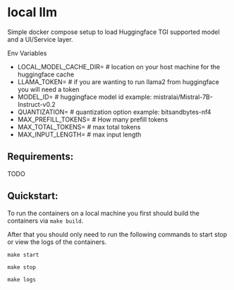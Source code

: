 # local llm
Simple docker compose setup to load Huggingface TGI supported model and a UI/Service layer.

Env Variables
- LOCAL_MODEL_CACHE_DIR= # location on your host machine for the huggingface cache
- LLAMA_TOKEN= # if you are wanting to run llama2 from huggingface you will need a token
- MODEL_ID= # huggingface model id example: mistralai/Mistral-7B-Instruct-v0.2
- QUANTIZATION= # quantization option example: bitsandbytes-nf4
- MAX_PREFILL_TOKENS= # How many prefill tokens
- MAX_TOTAL_TOKENS= # max total tokens 
- MAX_INPUT_LENGTH= # max input length


## Requirements:
TODO

## Quickstart:
To run the containers on a local machine you first should build the containers via `make build`.

After that you should only need to run the following commands to start stop or view the logs of the containers.

`make start`

`make stop`

`make logs`